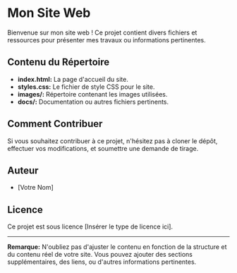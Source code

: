 # Mon Site Web

Bienvenue sur mon site web ! Ce projet contient divers fichiers et ressources pour présenter mes travaux ou informations pertinentes.

## Contenu du Répertoire

- **index.html:** La page d'accueil du site.
- **styles.css:** Le fichier de style CSS pour le site.
- **images/:** Répertoire contenant les images utilisées.
- **docs/:** Documentation ou autres fichiers pertinents.

## Comment Contribuer

Si vous souhaitez contribuer à ce projet, n'hésitez pas à cloner le dépôt, effectuer vos modifications, et soumettre une demande de tirage.

## Auteur

- [Votre Nom]

## Licence

Ce projet est sous licence [Insérer le type de licence ici].

---

**Remarque:** N'oubliez pas d'ajuster le contenu en fonction de la structure et du contenu réel de votre site. Vous pouvez ajouter des sections supplémentaires, des liens, ou d'autres informations pertinentes.
